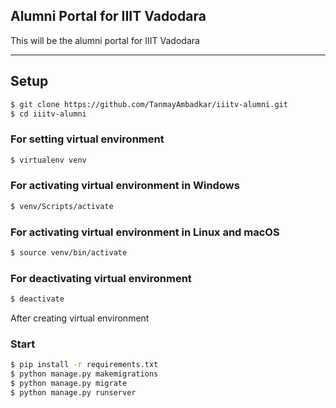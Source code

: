 ## Alumni Portal for IIIT Vadodara

This will be the alumni portal for IIIT Vadodara

___
## Setup

```sh
$ git clone https://github.com/TanmayAmbadkar/iiitv-alumni.git
$ cd iiitv-alumni
```

### For setting virtual environment

```sh
$ virtualenv venv
```

### For activating virtual environment in Windows

```sh
$ venv/Scripts/activate
```

### For activating virtual environment in Linux and macOS

```sh
$ source venv/bin/activate
```

### For deactivating virtual environment
```sh
$ deactivate
```
After creating virtual environment

### Start

```sh
$ pip install -r requirements.txt
$ python manage.py makemigrations
$ python manage.py migrate
$ python manage.py runserver
